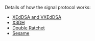 Details of how the signal protocol works:

- [XEdDSA and VXEdDSA](https://signal.org/docs/specifications/xeddsa/)
- [X3DH](https://signal.org/docs/specifications/x3dh/)
- [Double Ratchet](https://signal.org/docs/specifications/doubleratchet/)
- [Sesame](https://signal.org/docs/specifications/sesame/)
